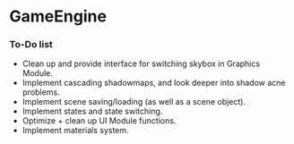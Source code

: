 # GameEngine

### To-Do list

- Clean up and provide interface for switching skybox in Graphics Module.
- Implement cascading shadowmaps, and look deeper into shadow acne problems.
- Implement scene saving/loading (as well as a scene object).
- Implement states and state switching.
- Optimize + clean up UI Module functions.
- Implement materials system.
